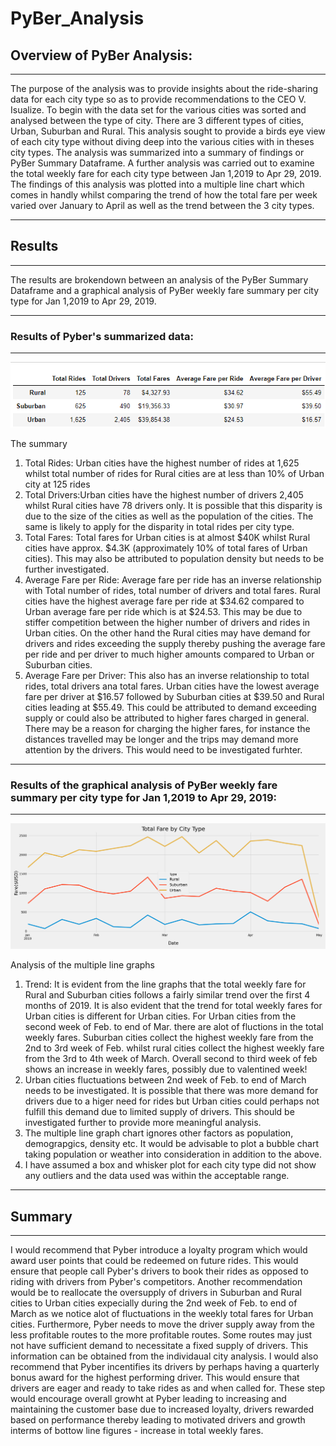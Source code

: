 # PyBer_Analysis
## Overview of PyBer Analysis: 
---

The purpose of the analysis was to provide insights about the ride-sharing data for each city type so as to provide recommendations to the CEO V. Isualize. To begin with the data set for the various cities was sorted and analysed between the type of city. There are 3 different types of cities, Urban, Suburban and Rural. This analysis sought to provide a birds eye view of each city type without diving deep into the various cities with in theses city types. The analysis was summarized into a summary of findings or PyBer Summary Dataframe. A further analysis was carried out to examine the total weekly fare for each city type between Jan 1,2019 to Apr 29, 2019. The findings of this analysis was plotted into a multiple line chart which comes in handly whilst comparing the trend of how the total fare per week varied over January to April as well as the trend between the 3 city types.

--- 
## Results  
---

The results are brokendown between an analysis of the PyBer Summary Dataframe and a graphical analysis of PyBer weekly fare summary per city type for Jan 1,2019 to Apr 29, 2019.  

---
### Results of Pyber's summarized data:
---
![PyBer Summary Dataframe](https://github.com/fareenamughal/PyBer_Analysis/blob/main/Analysis/PyBer_Summary_df.PNG)

The summary 
1. Total Rides: Urban cities have the highest number of rides at 1,625 whilst total number of rides for Rural cities are at less than 10% of Urban city at 125 rides  
2. Total Drivers:Urban cities have the highest number of drivers 2,405 whilst Rural cities have 78 drivers only. It is possible that this disparity is due to the size of the cities as well as the population of the cities. The same is likely to apply for the disparity in total rides per city type.
3. Total Fares: Total fares for Urban cities is at almost $40K whilst Rural cities have approx. $4.3K (approximately 10% of total fares of Urban cities). This may also be attributed to population density but needs to be further investigated. 
4. Average Fare per Ride: Average fare per ride has an inverse relationship with Total number of rides, total number of drivers and total fares. Rural cities have the highest average fare per ride at $34.62 compared to Urban average fare per ride which is at $24.53. This may be due to stiffer competition between the higher number of drivers and rides in Urban cities. On the other hand the Rural cities may have demand for drivers and rides exceeding the supply thereby pushing the average fare per ride and per driver to much higher amounts compared to Urban or Suburban cities. 
5. Average Fare per Driver: This also has an inverse relationship to total rides, total drivers ana total fares. Urban cities have the lowest average fare per driver at $16.57 followed by Suburban cities at $39.50 and Rural cities leading at $55.49. This could be attributed to demand exceeding supply or could also be attributed to higher fares charged in general. There may be a reason for charging the higher fares, for instance the distances travelled may be longer and the trips may demand more attention by the drivers. This would need to be investigated furhter. 

---
### Results of the graphical analysis of PyBer weekly fare summary per city type for Jan 1,2019 to Apr 29, 2019:
---

![PyBer Fare Summary Jan 1, 2019 to Apr 29, 2019](https://github.com/fareenamughal/PyBer_Analysis/blob/main/Analysis/PyBer_fare_summary_20190101_20190429.png)

Analysis of the multiple line graphs
1. Trend: It is evident from the line graphs that the total weekly fare for Rural and Suburban cities follows a fairly similar trend over the first 4 months of 2019. It is also evident that the trend for total weekly fares for Urban cities is different for Urban cities. For Urban cities from the second week of Feb. to end of Mar. there are alot of fluctions in the total weekly fares. Suburban cities collect the highest weekly fare from the 2nd to 3rd week of Feb. whilst rural cities collect the highest weekly fare from the 3rd to 4th week of March. Overall second to third week of feb shows an increase in weekly fares, possibly due to valentined week! 
2. Urban cities fluctuations between 2nd week of Feb. to end of March needs to be investigated. It is possible that there was more demand for drivers due to a higer need for rides but Urban cities could perhaps not fulfill this demand due to limited supply of drivers. This should be investigated further to provide more meaningful analysis.
3. The multiple line graph chart ignores other factors as population, demograpgics, density etc. It would be advisable to plot a bubble chart taking population or weather into consideration in addition to the above.
4. I have assumed a box and whisker plot for each city type did not show any outliers and the data used was within the acceptable range. 

--- 
## Summary 
---

I would recommend that Pyber introduce a loyalty program which would award user points that could be redeemed on future rides. This would ensure that people call Pyber's drivers to book their rides as opposed to riding with drivers from Pyber's competitors. Another recommendation would be to reallocate the oversupply of drivers in Suburban and Rural cities to Urban cities expecially during the 2nd week of Feb. to end of March as we notice alot of fluctuations in the weekly total fares for Urban cities. Furthermore, Pyber needs to move the driver supply away from the less profitable routes to the more profitable routes. Some routes may just not have sufficient demand to necessitate a fixed supply of drivers. This information can be obtained from the individaual city analysis. I would also recommend that Pyber incentifies its drivers by perhaps having a quarterly bonus award for the highest performing driver. This would ensure that drivers are eager and ready to take rides as and when called for. These step would encourage overall growht at Pyber leading to increasing and maintaining the customer base due to increased loyalty, drivers rewarded based on performance thereby leading to motivated drivers and growth interms of bottow line figures - increase in total weekly fares.


